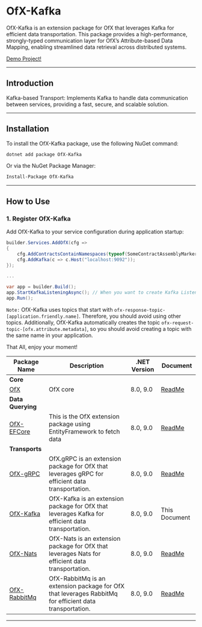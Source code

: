 # OfX-Kafka

OfX-Kafka is an extension package for OfX that leverages Kafka for efficient data transportation. This package provides a high-performance, strongly-typed communication layer for OfX’s Attribute-based Data Mapping, enabling streamlined data retrieval across distributed systems.

[Demo Project!](https://github.com/quyvu01/TestOfX-Demo)

---

## Introduction

Kafka-based Transport: Implements Kafka to handle data communication between services, providing a fast, secure, and scalable solution.

---

## Installation

To install the OfX-Kafka package, use the following NuGet command:

```bash
dotnet add package OfX-Kafka
```

Or via the NuGet Package Manager:

```bash
Install-Package OfX-Kafka
```

---

## How to Use

### 1. Register OfX-Kafka

Add OfX-Kafka to your service configuration during application startup:

```csharp
builder.Services.AddOfX(cfg =>
{
    cfg.AddContractsContainNamespaces(typeof(SomeContractAssemblyMarker).Assembly);
    cfg.AddKafka(c => c.Host("localhost:9092"));
});

...

var app = builder.Build();
app.StartKafkaListeningAsync(); // When you want to create Kafka Listening
app.Run();

```
`Note:` OfX-Kafka uses topics that start with `ofx-response-topic-[application.friendly.name]`. Therefore, you should avoid using other topics. Additionally, OfX-Kafka automatically creates the topic `ofx-request-topic-[ofx.attribute.metadata]`, so you should avoid creating a topic with the same name in your application.

That All, enjoy your moment!

| Package Name                       | Description                                                                                             | .NET Version | Document                                                                                 |
|------------------------------------|---------------------------------------------------------------------------------------------------------|--------------|------------------------------------------------------------------------------------------|
| **Core**                           |                                                                                                         |
| [OfX][OfX.nuget]                   | OfX core                                                                                                | 8.0, 9.0     | [ReadMe](https://github.com/quyvu01/OfX/blob/main/README.md)                             |
| **Data Querying**                  |                                                                                                         |
| [OfX-EFCore][OfX-EFCore.nuget]     | This is the OfX extension package using EntityFramework to fetch data                                   | 8.0, 9.0     | [ReadMe](https://github.com/quyvu01/OfX/blob/main/src/OfX.EntityFrameworkCore/README.md) |
| **Transports**                     |                                                                                                         |
| [OfX-gRPC][OfX-gRPC.nuget]         | OfX.gRPC is an extension package for OfX that leverages gRPC for efficient data transportation.         | 8.0, 9.0     | [ReadMe](https://github.com/quyvu01/OfX/blob/main/src/OfX.Grpc/README.md)                |
| [OfX-Kafka][OfX-Kafka.nuget]       | OfX-Kafka is an extension package for OfX that leverages Kafka for efficient data transportation.       | 8.0, 9.0     | This Document                                                                            |
| [OfX-Nats][OfX-Nats.nuget]         | OfX-Nats is an extension package for OfX that leverages Nats for efficient data transportation.         | 8.0, 9.0     | [ReadMe](https://github.com/quyvu01/OfX/blob/main/src/OfX.Nats/README.md)                |
| [OfX-RabbitMq][OfX-RabbitMq.nuget] | OfX-RabbitMq is an extension package for OfX that leverages RabbitMq for efficient data transportation. | 8.0, 9.0     | [ReadMe](https://github.com/quyvu01/OfX/blob/main/src/OfX.RabbitMq/README.md)            |

---

[OfX.nuget]: https://www.nuget.org/packages/OfX/
[OfX-EFCore.nuget]: https://www.nuget.org/packages/OfX-EFCore/
[OfX-gRPC.nuget]: https://www.nuget.org/packages/OfX-gRPC/
[OfX-Nats.nuget]: https://www.nuget.org/packages/OfX-Nats/
[OfX-RabbitMq.nuget]: https://www.nuget.org/packages/OfX-RabbitMq/
[OfX-Kafka.nuget]: https://www.nuget.org/packages/OfX-Kafka/